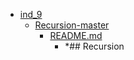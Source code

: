 - <a href = "E:\Node_projects\Node_Way\Education\Timur_Video_JS\ind_9\cat.ind_9\dir.ind_9.md">ind_9</a>
    - <a href = "E:\Node_projects\Node_Way\Education\Timur_Video_JS\ind_9\Recursion-master\cat.Recursion-master\dir.Recursion-master.md">Recursion-master</a>
        - <a href = "E:\Node_projects\Node_Way\Education\Timur_Video_JS\ind_9\Recursion-master\README.md">README.md</a>
            - *## Recursion
    
